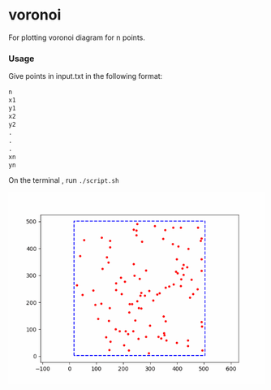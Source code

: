 # voronoi

For plotting voronoi diagram for n points.
### Usage
Give points in input.txt in the following format:
```
n
x1
y1
x2
y2
.
.
.
xn
yn
```

On the terminal , run
`./script.sh`


<p align="center">
  <img src="./plot.gif" alt="Alt Text" />
</p>
